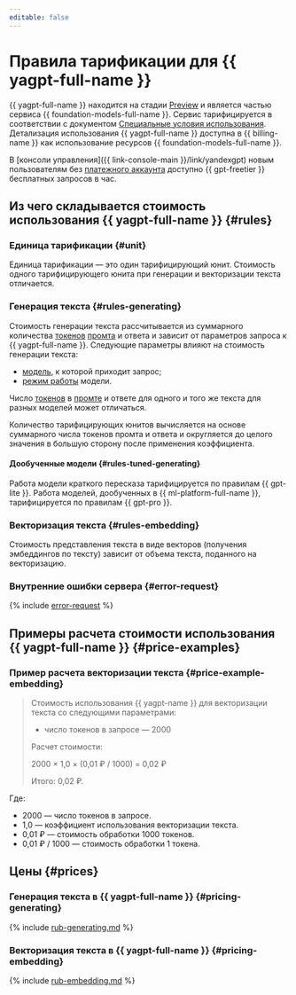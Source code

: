 ```yaml
---
editable: false
---
```


# Правила тарификации для {{ yagpt-full-name }}

{{ yagpt-full-name }} находится на стадии [Preview](../overview/concepts/launch-stages.md) и является частью сервиса {{ foundation-models-full-name }}. Сервис тарифицируется в соответствии с документом [Специальные условия использования](https://yandex.ru/legal/cloud_specialterms/?lang=ru#index__section_fk5_d4c_cgb). Детализация использования {{ yagpt-full-name }} доступна в {{ billing-name }} как использование ресурсов {{ foundation-models-full-name }}. 

В [консоли управления]({{ link-console-main }}/link/yandexgpt) новым пользователям без [платежного аккаунта](../billing/concepts/billing-account.md) доступно {{ gpt-freetier }} бесплатных запросов в час.

## Из чего складывается стоимость использования {{ yagpt-full-name }} {#rules}

### Единица тарификации {#unit}

Единица тарификации — это один тарифицирующий юнит. Стоимость одного тарифицирующего юнита при генерации и векторизации текста отличается.

### Генерация текста {#rules-generating}

Стоимость генерации текста рассчитывается из суммарного количества [токенов](concepts/tokens.md) [промта](concepts/index.md#working-mode) и ответа и зависит от параметров запроса к {{ yagpt-full-name }}. Следующие параметры влияют на стоимость генерации текста:

* [модель](concepts/models.md), к которой приходит запрос;
* [режим работы](concepts/index.md#working-mode) модели. 

Число [токенов](concepts/tokens.md) в [промте](concepts/index.md) и ответе для одного и того же текста для разных моделей может отличаться.

Количество тарифицирующих юнитов вычисляется на основе суммарного числа токенов промта и ответа и округляется до целого значения в большую сторону после применения коэффициента.

#### Дообученные модели {#rules-tuned-generating}

Работа модели краткого пересказа тарифицируется по правилам {{ gpt-lite }}. Работа моделей, дообученных в {{ ml-platform-full-name }}, тарифицируется по правилам {{ gpt-pro }}.

### Векторизация текста {#rules-embedding}

Стоимость представления текста в виде векторов (получения эмбеддингов по тексту) зависит от объема текста, поданного на векторизацию. 

### Внутренние ошибки сервера {#error-request}

{% include [error-request](../_includes/speechkit/error-request.md) %}

## Примеры расчета стоимости использования {{ yagpt-full-name }} {#price-examples}


### Пример расчета векторизации текста {#price-example-embedding}

> Стоимость использования {{ yagpt-name }} для векторизации текста со следующими параметрами:
> * число токенов в запросе — 2000
> 
> Расчет стоимости:
> 
> 2000 × 1,0 × (0,01&nbsp;₽ / 1000) = 0,02&nbsp;₽
>
> Итого: 0,02&nbsp;₽.
 
Где:
* 2000 — число токенов в запросе.
* 1,0 — коэффициент использования векторизации текста.
* 0,01&nbsp;₽ — стоимость обработки 1000 токенов. 
* 0,01&nbsp;₽ / 1000 — стоимость обработки 1 токена. 


## Цены {#prices}

### Генерация текста в {{ yagpt-full-name }} {#pricing-generating}


{% include [rub-generating.md](../_pricing/yandexgpt/rub-generating_new.md) %}




### Векторизация текста в {{ yagpt-full-name }} {#pricing-embedding}


{% include [rub-embedding.md](../_pricing/yandexgpt/rub-embedding.md) %}



